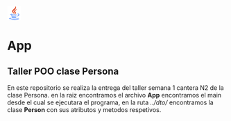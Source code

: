 ![alt tag](https://github.com/AdrianKvn/App/blob/master/java.png) <h1> App </h1>

<h2> Taller POO clase Persona</h2>
En este repositorio se realiza la entrega del taller semana 1 cantera N2 
de la clase Persona.
en la raiz encontramos el archivo <strong> App</strong> encontramos el main desde el cual se
ejecutara el programa, en la ruta <em>../dto/</em> encontramos la clase <strong> Person</strong> con 
sus atributos y metodos respetivos. 


